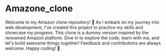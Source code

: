 # Amazone_clone
Welcome to my Amazon clone repository! 🚀 As I embark on my journey into web development, I've created this project to practice my skills and showcase my progress. This clone is a dummy version inspired by the renowned Amazon platform. Dive in to explore the code, learn with me, and let's build awesome things together! Feedback and contributions are always welcome. Happy coding! 🌟
